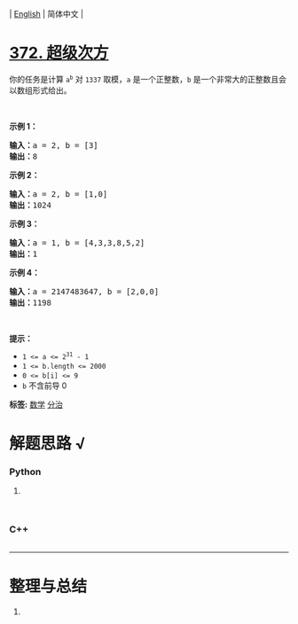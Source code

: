 | [English](README_EN.md) | 简体中文 |

# [372. 超级次方](https://leetcode.cn/problems/super-pow)
<p>你的任务是计算 <code>a<sup>b</sup></code> 对 <code>1337</code> 取模，<code>a</code> 是一个正整数，<code>b</code> 是一个非常大的正整数且会以数组形式给出。</p>

<p> </p>

<p><strong>示例 1：</strong></p>

<pre>
<strong>输入：</strong>a = 2, b = [3]
<strong>输出：</strong>8
</pre>

<p><strong>示例 2：</strong></p>

<pre>
<strong>输入：</strong>a = 2, b = [1,0]
<strong>输出：</strong>1024
</pre>

<p><strong>示例 3：</strong></p>

<pre>
<strong>输入：</strong>a = 1, b = [4,3,3,8,5,2]
<strong>输出：</strong>1
</pre>

<p><strong>示例 4：</strong></p>

<pre>
<strong>输入：</strong>a = 2147483647, b = [2,0,0]
<strong>输出：</strong>1198
</pre>

<p> </p>

<p><strong>提示：</strong></p>

<ul>
	<li><code>1 <= a <= 2<sup>31</sup> - 1</code></li>
	<li><code>1 <= b.length <= 2000</code></li>
	<li><code>0 <= b[i] <= 9</code></li>
	<li><code>b</code> 不含前导 0</li>
</ul>

**标签:**  [数学](https://leetcode.cn/tag/math) [分治](https://leetcode.cn/tag/divide-and-conquer) 
# 解题思路 √

### Python

1. 

```python

```


```python

```

### C++

```cpp

```

---



# 整理与总结

1. 